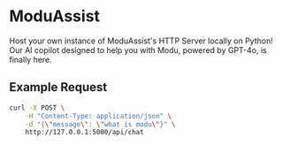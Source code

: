 # ModuAssist
Host your own instance of ModuAssist's HTTP Server locally on Python! Our AI copilot designed to help you with Modu, powered by GPT-4o, is finally here.
## Example Request
```bash
curl -X POST \
    -H "Content-Type: application/json" \
    -d "{\"message\": \"what is modu\"}" \
    http://127.0.0.1:5000/api/chat
```